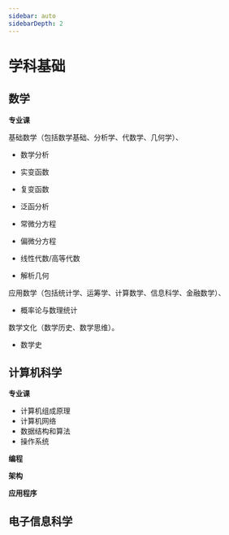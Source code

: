 ```yaml
---
sidebar: auto
sidebarDepth: 2
---
```



# 学科基础

## 数学

**专业课**


基础数学（包括数学基础、分析学、代数学、几何学）、


* 数学分析
* 实变函数
* 复变函数
* 泛函分析
* 常微分方程
* 偏微分方程


* 线性代数/高等代数
* 解析几何

应用数学（包括统计学、运筹学、计算数学、信息科学、金融数学）、
* 概率论与数理统计

数学文化（数学历史、数学思维）。
* 数学史





## 计算机科学
**专业课**

* 计算机组成原理
* 计算机网络
* 数据结构和算法
* 操作系统

**编程**

**架构**

**应用程序**



## 电子信息科学






